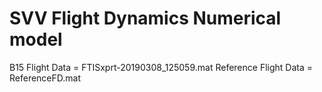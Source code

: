 # SVV Flight Dynamics Numerical model 

B15 Flight Data       = FTISxprt-20190308_125059.mat 
Reference Flight Data = ReferenceFD.mat 
